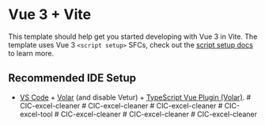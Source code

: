 # Vue 3 + Vite

This template should help get you started developing with Vue 3 in Vite. The template uses Vue 3 `<script setup>` SFCs, check out the [script setup docs](https://v3.vuejs.org/api/sfc-script-setup.html#sfc-script-setup) to learn more.

## Recommended IDE Setup

- [VS Code](https://code.visualstudio.com/) + [Volar](https://marketplace.visualstudio.com/items?itemName=Vue.volar) (and disable Vetur) + [TypeScript Vue Plugin (Volar)](https://marketplace.visualstudio.com/items?itemName=Vue.vscode-typescript-vue-plugin).
#   C I C - e x c e l - c l e a n e r  
 #   C I C - e x c e l - c l e a n e r  
 #   C I C - e x c e l - c l e a n e r  
 #   C I C - e x c e l - t o o l  
 #   C I C - e x c e l - c l e a n e r  
 #   C I C - e x c e l - c l e a n e r  
 #   C I C - e x c e l - c l e a n e r  
 
